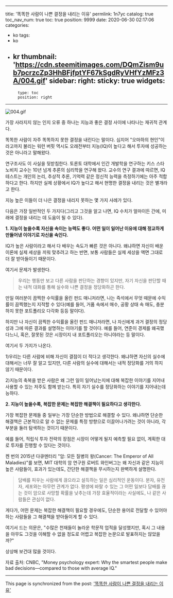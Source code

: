 
---
title: '똑똑한 사람이 나쁜 결정을 내리는 이유'
permlink: 1n7yc
catalog: true
toc_nav_num: true
toc: true
position: 9999
date: 2020-06-30 02:17:06
categories:
- ko
tags:
- ko
- kr
thumbnail: 'https://cdn.steemitimages.com/DQmZism9ub7pcrzcZp3HhBFjfptYF67kSgdRyVHfYzMFz3A/004.gif'
sidebar:
    right:
        sticky: true
widgets:
    -
        type: toc
        position: right
---


![004.gif](https://cdn.steemitimages.com/DQmZism9ub7pcrzcZp3HhBFjfptYF67kSgdRyVHfYzMFz3A/004.gif)

가장 사라지지 않는 인지 오류 중 하나는 지능과 좋은 결정 사이에 나타나는 재귀적 관계다.​

똑똑한 사람이 자주 똑똑하지 못한 결정을 내린다는 말이다. 심지어 "오마하의 현인"이라고까지 불리는 워런 버핏 역시도 오래전부터 지능(IQ)이 높다고 해서 투자에 성공하는 것은 아니라고 말해왔다.​

연구조사도 이 사실을 뒷받침한다. 토론토 대학에서 인간 개발학을 연구하는 키스 스타노비치 교수는 10년 넘게 추론의 심리학을 연구해 왔다. 교수의 연구 결과에 따르면,  IQ 테스트는 개인의 논리, 추상적 추론, 기억력 같은 정신적 능력을 측정하기에는 아주 적합하다고 한다. 하지만 실제 상황에서 IQ가 높다고 해서 현명한 결정을 내리는 것은 별개라고 한다.​

지능 높은 이들이 더 나은 결정을 내리지 못하는 몇 가지 사례가 있다.​

다음은 가장 일반적인 두 가지다(그리고 그것을 알고 나면, IQ 수치가 얼마이든 간에, 미래에 결정을 내리는 데 도움이 될 수 있다).​

**1. 지능이 높을수록 자신을 속이는 능력도 좋다. 어떤 일이 일어난 이유에 대해 정교하게 만들어낸 이야기로 자신을 속인다.**​

IQ가 높은 사람이라고 해서 다 배우는 속도가 빠른 것은 아니다. 왜냐하면 자신이 배운 이론에 실제 세상을 끼워 맞추려고 하는 반면, 보통 사람들은 실제 세상을 액면 그대로 더 잘 받아들이기 때문이다.​

여기서 문제가 발생한다.

>우리는 행동만 보고 다른 사람을 판단하는 경향이 있지만, 자기 자신을 판단할 때는 내적 대화를 통해 실수와 나쁜 결정을 정당화하곤 한다.

만일 여러분이 끔찍한 수익률을 올린 펀드 매니저라면, 나는 즉석에서 무엇 때문에 수익률이 끔찍했는지 지적할 수 있다(예를 들어, 거품 속에서 매수, 공황 상태 속 매도, 충분하지 못한 포트폴리오 다각화 등등 말이다).​

하지만 나 자신이 끔찍한 수익률을 올린 펀드 매니저라면, 나 자신에게 과거 결정의 정당성과 그에 따른 결과를 설명하는 이야기를 할 것이다. 예를 들어, 연준이 경제를 왜곡했다느니, 혹은, 잘못된 것은 시장이지 내 포트폴리오는 아니야라는 등 말이다.​

여기서 두 가지가 나온다.​

1)우리는 다른 사람에 비해 자신이 결점이 더 적다고 생각한다. 왜냐하면 자신의 실수에 대해서는 너무 잘 알고 있지만, 다른 사람의 실수에 대해서는 내적 정당화를 거의 하지 않기 때문이다.​

2)지능의 축복을 받은 사람은 왜 그런 일이 일어났는지에 대해 복잡한 이야기를 지어내 사용할 수 있는 저주도 함께 받는다. 특히 자기 실수를 정당화하는 이야기를 지어내는데 능하다. ​

**2. 지능이 높을수록, 복잡한 문제는 복잡한 해결책이 필요하다고 생각한다.**​

가장 복잡한 문제들 중 일부는 가장 단순한 방법으로 해결할 수 있다. 왜냐하면 단순한 해결책은 근본적으로 알 수 없는 문제를 특정 방향으로 이끌어나가려는 것이 아니라, 각 부분을 둘러 탐색하는 것이기 때문이다.​

예를 들어, 적립식 투자 전략의 장점은 시장이 어떻게 될지 예측할 필요 없이, 계획한 대로 투자를 진행할 수 있다는 것이다. ​

켄 번의 2015년 다큐멘터리 "암: 모든 질병의 왕(Cancer: The Emperor of All Maladies)"를 보면, MIT 대학의 암 연구원 로버트 와인버그는 왜 자신과 같은 지능이 높은 사람들이, 효과가 있는데도, 간단한 해결책을 무시하는지 완벽하게 설명한다.

>담배를 피우는 사람에게 끊으라고 설득하는 일은 심리적인 운동이다. 분자, 유전자, 세포와는 아무런 관계가 없다. 평생에 바랄 수 있는 그 어떤 일보다 담배를 끊는 것이 암으로 사망할 확률을 낮추는데 가장 효율적이라는 사실에도, 나 같은 사람들은 관심이 없다.

게다가, 어떤 문제는 복잡한 해결책이 필요할 경우에도, 단순한 용어로 전달할 수 있어야 하는 사람들을 그 해결책을 받아들이게 할 수 있다. ​

여기서 드는 의문은, "수많은 천재들이 놀라운 학문적 업적을 달성했지만, 혹시 그 내용을 아무도 그것을 이해할 수 없을 정도로 어렵고 복잡한 논문으로 발표하지는 않았을까?"​

상상해 보건대 많을 것이다.​

자료 출처: CNBC, "Money psychology expert: Why the smartest people make bad decisions—compared to those with average IQ."

- - -

This page is synchronized from the post: ['똑똑한 사람이 나쁜 결정을 내리는 이유'](https://steemit.com/@pius.pius/1n7yc)
